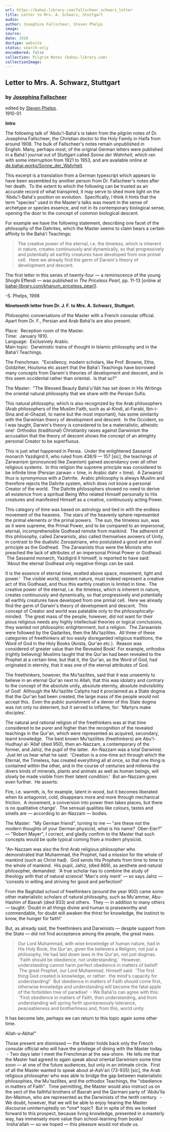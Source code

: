 ```yaml
---
url: https://bahai-library.com/fallscheer_schwarz_letter
title: Letter to Mrs. A. Schwarz, Stuttgart
audio: 
author: Josephina Fallscheer, Steven Phelps
image: 
source: 
date: 1910
doctype: website
status: search-only
encumbered: false
collection: Pilgrim Notes (bahai-library.com)
collectionImage: 
---
```



## Letter to Mrs. A. Schwarz, Stuttgart

### by [Josephina Fallscheer](https://bahai-library.com/author/Josephina+Fallscheer)

edited by [Steven Phelps](https://bahai-library.com/author/Steven%20Phelps).  
1910-01


**Intro**

The following talk of 'Abdu'l-Bahá's is taken from the pilgrim notes of Dr. Josephina Fallscheer, the Christian doctor to the Holy Family in Haifa from around 1908. The bulk of Fallscheer's notes remain unpublished in English. Many, perhaps most, of the original German letters were published in a Bahá'í journal out of Stuttgart called _Sonne der Wahrheit,_ which ran with some interruption from 1921 to 1953, and are available online at [de.bahai.works/Sonne\_der\_Wahrheit](https://de.bahai.works/Sonne_der_Wahrheit).

This excerpt is a translation from a German typescript which appears to have been assembled by another person from Dr. Fallscheer's notes after her death.  To the extent to which the following can be trusted as an accurate record of what transpired, it may serve to shed more light on the 'Abdu'l-Bahá's position on evolution.  Specifically, I think it hints that the term "species" used in the Master's talks was meant in the sense of archetype or species essence, and not in its contemporary biological sense, opening the door to the concept of common biological descent.

For example we have the following statement, describing one facet of the philosophy of the Dahrites, which the Master seems to claim bears a certain affinity to the Bahá'í Teachings:

> The creative power of the eternal, i.e. the timeless, which is inherent in nature, creates continuously and dynamically, so that progressively and potentially all earthly creatures have developed from one primal cell.  Here we already find the germ of Darwin's theory of development and descent.

The first letter in this series of twenty-four — a reminiscence of the young Shoghi Effendi — was published in _The Priceless Pearl,_ pp. 11-13 \[online at [bahai-library.com/khanum\_priceless\_pearl](http://bahai-library.com/khanum_priceless_pearl&chapter=1)\].

-S. Phelps, 1998

**Nineteenth letter from Dr. J. F. to Mrs. A. Schwarz, Stuttgart.**
  
Philosophic conversations of the Master with a French consular official.  
Apart from Dr. F., Persian and Arab Bahá'ís are also present.  
  
Place:  Reception room of the Master.  
Time:  January 1910.  
Language:  Exclusively Arabic.  
Main topic:  Darwinistic trains of thought in Islamic philosophy and in the Bahá'í Teachings.  
  
The Frenchman:  "Excellency, modern scholars, like Prof. Browne, Ethe, Goldziher, Houtsma etc assert that the Bahá'í Teachings have borrowed many concepts from Darwin's theories of development and descent, and in this seem occidental rather than oriental.  Is that so?"  
  
The Master:  "The Blessed Beauty Bahá'u'lláh has set down in His Writings the oriental natural philosophy that we share with the Persian Sufis.  
  
This natural philosophy, which is also recognized by the Arab philosophers (Arab philosophers of the Muslim Faith, such as al-Kindi, al-Farabi, Ibn-i-Sina and al-Ghazali, to name but the most important), has some similarity with the Darwinian theory of development and descent:  In the Occident, so I was taught, Darwin's theory is considered to be a materialistic, atheistic one!  Orthodox (traditional) Christianity raises against Darwinism the accusation that the theory of descent shows the concept of an almighty personal Creator to be superfluous.  
  
This is just what happened in Persia.  Under the enlightened Sassanid monarch Yazdigird II, who ruled from 438/9 — 157 \[sic\], the teachings of Zarwanism (pronounced like Zwanism) gained ascendancy over all other religious systems.  In this religion the supreme principle was considered to be infinite time (Persian zarwan = time, in Arabic dahr = time).  A Zarwanist thus is synonymous with a Dahrite.  Arabic philosophy is always Muslim and therefore rejects the Dahrite system, which does not know a personal Creator of the world.  The Dahrite philosophers showed no need to derive all existence from a spiritual Being Who related Himself personally to His creatures and manifested Himself as a creative, continuously acting Power.  
  
This category of time was based on astrology and tied in with the endless movement of the heavens.  The stars of the heavenly sphere represented the primal elements or the primal powers.  The sun, the timeless sun, was as it were supreme, the Primal Power, and to be compared to an impersonal, eternal, incomprehensible Godhead remote from mankind.  The adherent of this philosophy, called Zarwanists, also called themselves avowers of Unity, in contrast to the dualistic Zoroastrians, who postulated a good and an evil principle as the Godhead.  The Zarwanists thus were the Monists who preached the lack of attributes of an impersonal Primal Power or Godhead.  The Sassanid monarch, Yazdigird II himself, is reported to have said:  'About the eternal Godhead only negative things can be said.  
  
It is the essence of eternal time, exalted above space, movement, light and power.'  The visible world, existent nature, must indeed represent a creative act of this Godhead, and thus this earthly creation is limited in time.  The creative power of the eternal, i.e. the timeless, which is inherent in nature, creates continuously and dynamically, so that progressively and potentially all earthly creatures have developed from one primal cell.  Here we already find the germ of Darwin's theory of development and descent.  This concept of Creator and world was palatable only to the philosophically-minded.  The great mass of the people, however, did not want for their pious religious needs any highly intellectual theories or logical conclusions, they wanted not philosophic enlightenment, but a religion.  The Zarwanists were followed by the Qadarites, then the Mu'tazilites.  All three of these categories of freethinkers all too easily disregarded religious traditions, the Word of God in the Holy Books (Avista, Qur'an etc.).  Reason was considered of greater value than the Revealed Book!  For example, orthodox (rightly believing) Muslims taught that the Qur'an had been revealed to the Prophet at a certain time, but that it, the Qur'an, as the Word of God, had originated in eternity, that it was one of the eternal attributes of God.  
  
The freethinkers, however, the Mu'tazilites, said that it was unseemly to believe in an eternal Qur'an next to Allah, that this was idolatry and contrary to the concept of the absolute unity, absolute eternity, absolute indivisibility of God!  Although the Mu'tazilite Caliphs had it proclaimed as a State dogma that the Qur'an had been created, the large mass of the people would not accept this.  Even the public punishment of a denier of this State dogma was not only no deterrent, but it served to inflame, for: 'Martyrs make disciples'.  
  
The natural and rational religion of the freethinkers was at that time considered to be purer and higher than the recognition of the revealed teachings in the Qur'an, which were represented as acquired, secondary, learnt knowledge.  The best known Mu'tazilites (freethinkers) are Abu'l-Hudhayl al-'Allaf (died 950), then an-Nazzam, a contemporary of the former, and Jahiz, the pupil of the latter.  An-Nazzam was a total Darwinist.  Just let us hear what he said:  'Creation is a one-time act through which the Eternal, the Timeless, has created everything all at once, so that one thing is contained within the other, and in the course of centuries and millenia the divers kinds of minerals, plants and animals as well as human beings, will slowly be made visible from their latent condition.'  But an-Nazzam goes even further.  He asserts:  
  
Fire, i.e. warmth, is, for example, latent in wood, but it becomes liberated when its antagonist, cold, disappears more and more through mechanical friction.  A movement, a conversion into power then takes places, but there is no qualitative change'.  The sensual qualities like colours, tastes and smells are — according to an-Nazzam — bodies.  
  
The Master:  "My German friend", turning to me — "are these not the modern thoughts of your German physicist, what is his name?  Ober-Eier?" — "Robert Mayer", I correct, and gladly confirm to the Master that such concepts would be quite typical coming from a modern physicist.  
  
"An-Nazzam was also the first Arab religious philosopher who demonstrated that Muhammad, the Prophet, had a mission for the whole of mankind (such as Christ had).  God sends His Prophets from time to time to the whole of mankind.  His pupil, Jahiz, (died 869), as aesthete and natural philosopher, demanded:  'A true scholar has to combine the study of theology with that of natural science! 'Man's only merit' — so says Jahiz — 'consists in willing and striving for good and perfection!'  
  
From the Baghdad school of freethinkers (around the year 900) came some other materialistic scholars of natural philosophy, such as Mu'ammar, Abu-Hashim of Basrah (died 933) and others.  They — in addition to many others — taught: 'Doubt in all things divine and human is praiseworthy and commendable, for doubt will awaken the thirst for knowledge, the instinct to know, the hunger for faith!'  
  
But, as already said, the freethinkers and Darwinists — despite support from the State — did not find acceptance among the people, the great mass.

> Our Lord Muhammad, with wise knowledge of human nature, had in His Holy Book, the Qur'an, given the believers a Religion, not just a philosophy, He had laid down laws in the Qur'an, not just dogmas.  'Faith should be obedience, not understanding.'  However, understanding cannot harm perfect obedience in matters of belief!  The great Prophet, our Lord Muhammad, Himself said:  'The first thing God created is knowledge, or rather:  the mind's capacity for understanding!'  But obedience in matters of Faith should come first, otherwise knowledge and understanding will become the fatal apple of the forbidden tree of paradise!  - We Bahá'ís can agree with this:  'First obedience in matters of Faith, then understanding, and from understanding will spring forth spontaneously tolerance, peaceableness and brotherliness and, from this, world unity.

It has become late, perhaps we can return to this topic again some other time.    
  
Allah-u-Abha!"  
  
Those present are dismissed — the Master holds back only the French consular official who will have the privilege of dining with the Master today.  - Two days later I meet the Frenchman at the sea-shore.  He tells me that the Master had agreed to again speak about oriental Darwinism some time soon — at one of the future audiences, but only in an intimate circle.  First of all the Master wanted to speak about al-Ash'ari (73-935) \[sic\], the Arab religious philosopher who was able to bridge the gap between materialistic philosophies, the Mu'tazilites, and the orthodox Teachings, the "obedience in matters of Faith".  Time permitting, the Master would also instruct us on the sect of the faithful brothers of Basrah and the Qarmani party of 'Abdu'lla ibn-Maimun, who are represented as the Darwinists of the tenth century.  - We doubt, however, that we will be able to enjoy hearing the Master discourse uninterruptedly on \*one\* topic?  But in spite of this we looked forward to this prospect, because living knowledge, presented in a masterly way, has immensely more value than school-learning from books!  Insha'allah — so we hoped — this pleasure would not elude us.